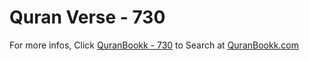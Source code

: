# Quran Verse - 730 

For more infos, Click [QuranBookk - 730](https://www.quranbookk.com/quran/search?q=730) to Search at [QuranBookk.com](http://quranbookk.com/)